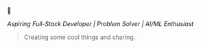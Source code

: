 🫧

*Aspiring Full-Stack Developer | Problem Solver | AI/ML Enthusiast*

> Creating some cool things and sharing.
